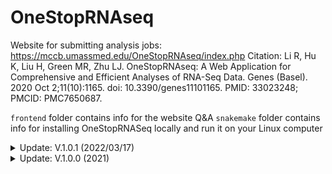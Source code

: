 # OneStopRNAseq
Website for submitting analysis jobs: https://mccb.umassmed.edu/OneStopRNAseq/index.php
Citation: Li R, Hu K, Liu H, Green MR, Zhu LJ. OneStopRNAseq: A Web Application for Comprehensive and Efficient Analyses of RNA-Seq Data. Genes (Basel). 2020 Oct 2;11(10):1165. doi: 10.3390/genes11101165. PMID: 33023248; PMCID: PMC7650687.

`frontend` folder contains info for the website Q&A
`snakemake` folder contains info for installing OneStopRNASeq locally and run it on your Linux computer

<details markdown="1">
<summary>Update: V.1.0.1 (2022/03/17)</summary>

1. add support site to Help tab.
</details>

<details markdown="1">
<summary>Update: V.1.0.0 (2021)</summary>

1. allow multiple GEO;
2. contrast/sample validator;
3. optimize result display;
4. email relay service changes;
5. update User's Guide;
6. update workflow image;
7. fix "go back" button.
</details>
